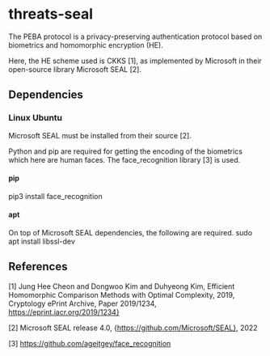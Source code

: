 # threats-seal

The PEBA protocol is a privacy-preserving authentication protocol based on biometrics and homomorphic encryption (HE).

Here, the HE scheme used is CKKS [1], as implemented by Microsoft in their open-source library Microsoft SEAL [2].

## Dependencies


### Linux Ubuntu
Microsoft SEAL must be installed from their source [2].

Python and pip are required for getting the encoding of the biometrics which here are human faces.
The face_recognition library [3] is used.

#### pip

pip3 install face_recognition

#### apt
On top of Microsoft SEAL dependencies, the following are required.
sudo apt install libssl-dev 




## References

[1] Jung Hee Cheon and Dongwoo Kim and Duhyeong Kim, Efficient Homomorphic Comparison Methods with Optimal Complexity, 2019, Cryptology ePrint Archive, Paper 2019/1234, https://eprint.iacr.org/2019/1234}

[2] Microsoft SEAL release 4.0, {https://github.com/Microsoft/SEAL}, 2022

[3] https://github.com/ageitgey/face_recognition
